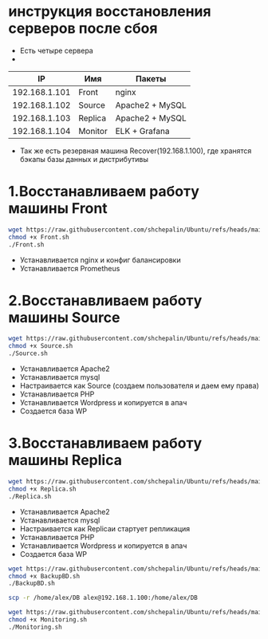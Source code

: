 # инструкция восстановления серверов после сбоя
- Есть четыре сервера
- 
| IP            | Имя        | Пакеты          |
| ------------- | ---------- | ----------------|
| 192.168.1.101 | Front      | nginx           |
| 192.168.1.102 | Source     | Apache2 + MySQL |
| 192.168.1.103 | Replica    | Apache2 + MySQL |
| 192.168.1.104 | Monitor    | ELK + Grafana   |
- Так же есть резервная машина Recover(192.168.1.100), где хранятся бэкапы базы данных и дистрибутивы

# 1.Восстанавливаем работу машины Front 
```bash
wget https://raw.githubusercontent.com/shchepalin/Ubuntu/refs/heads/main/Front.sh
chmod +x Front.sh
./Front.sh
```
- Устанавливается nginx и конфиг балансировки
- Устанавливается Prometheus
  
# 2.Восстанавливаем работу машины Source 
```bash
wget https://raw.githubusercontent.com/shchepalin/Ubuntu/refs/heads/main/Source.sh
chmod +x Source.sh
./Source.sh
```
- Устанавливается Apache2
- Устанавливается mysql
- Настраивается как Source (создаем пользователя и даем ему права)
- Устанавливается PHP
- Устанавливается Wordpress и копируется в апач
- Создается база WP

# 3.Восстанавливаем работу машины Replica 
```bash
wget https://raw.githubusercontent.com/shchepalin/Ubuntu/refs/heads/main/Replica.sh
chmod +x Replica.sh
./Replica.sh
```
- Устанавливается Apache2
- Устанавливается mysql
- Настраивается как Replicaи стартует репликация
- Устанавливается PHP
- Устанавливается Wordpress и копируется в апач
- Создается база WP

```bash
wget https://raw.githubusercontent.com/shchepalin/Ubuntu/refs/heads/main/BackupBD.sh
chmod +x BackupBD.sh
./BackupBD.sh
```

```bash
scp -r /home/alex/DB alex@192.168.1.100:/home/alex/DB
```

```bash
wget https://raw.githubusercontent.com/shchepalin/Ubuntu/refs/heads/main/Monitoring.sh
chmod +x Monitoring.sh
./Monitoring.sh
```
